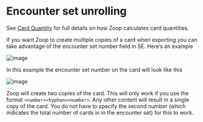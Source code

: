 # Encounter set unrolling

See [Card Quantity](../cardquantity/CardQuantity.md) for full details on how Zoop calculates card quantities.

If you want Zoop to create multiple copies of a card when exporting you can take advantage of the encounter set number field in SE. Here’s an example

![image](https://github.com/mickeytheq/ZoopDocs/assets/42071167/7b971db5-836a-471a-8264-a8b310cb4309)

In this example the encounter set number on the card will look like this

![image](https://github.com/mickeytheq/ZoopDocs/assets/42071167/25b173e8-c8fe-4fc0-b2bb-1b2c69416c22)

Zoop will create two copies of the card. This will only work if you use the format ```<number><hyphen><number>```. Any other content will result in a single copy of the card. You do not have to specify the second number (which indicates the total number of cards in in the encounter set) for this to work.
